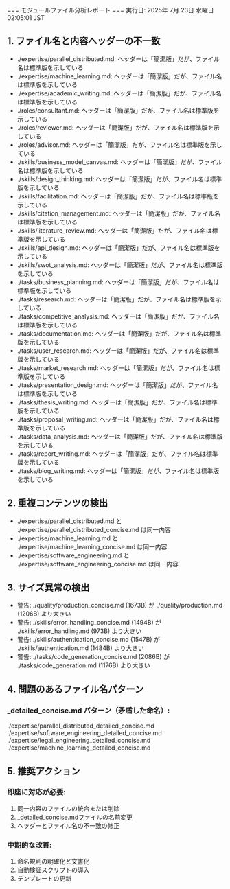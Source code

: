=== モジュールファイル分析レポート ===
実行日: 2025年  7月 23日 水曜日 02:05:01 JST

## 1. ファイル名と内容ヘッダーの不一致

- ./expertise/parallel_distributed.md: ヘッダーは「簡潔版」だが、ファイル名は標準版を示している
- ./expertise/machine_learning.md: ヘッダーは「簡潔版」だが、ファイル名は標準版を示している
- ./expertise/academic_writing.md: ヘッダーは「簡潔版」だが、ファイル名は標準版を示している
- ./roles/consultant.md: ヘッダーは「簡潔版」だが、ファイル名は標準版を示している
- ./roles/reviewer.md: ヘッダーは「簡潔版」だが、ファイル名は標準版を示している
- ./roles/advisor.md: ヘッダーは「簡潔版」だが、ファイル名は標準版を示している
- ./skills/business_model_canvas.md: ヘッダーは「簡潔版」だが、ファイル名は標準版を示している
- ./skills/design_thinking.md: ヘッダーは「簡潔版」だが、ファイル名は標準版を示している
- ./skills/facilitation.md: ヘッダーは「簡潔版」だが、ファイル名は標準版を示している
- ./skills/citation_management.md: ヘッダーは「簡潔版」だが、ファイル名は標準版を示している
- ./skills/literature_review.md: ヘッダーは「簡潔版」だが、ファイル名は標準版を示している
- ./skills/api_design.md: ヘッダーは「簡潔版」だが、ファイル名は標準版を示している
- ./skills/swot_analysis.md: ヘッダーは「簡潔版」だが、ファイル名は標準版を示している
- ./tasks/business_planning.md: ヘッダーは「簡潔版」だが、ファイル名は標準版を示している
- ./tasks/research.md: ヘッダーは「簡潔版」だが、ファイル名は標準版を示している
- ./tasks/competitive_analysis.md: ヘッダーは「簡潔版」だが、ファイル名は標準版を示している
- ./tasks/documentation.md: ヘッダーは「簡潔版」だが、ファイル名は標準版を示している
- ./tasks/user_research.md: ヘッダーは「簡潔版」だが、ファイル名は標準版を示している
- ./tasks/market_research.md: ヘッダーは「簡潔版」だが、ファイル名は標準版を示している
- ./tasks/presentation_design.md: ヘッダーは「簡潔版」だが、ファイル名は標準版を示している
- ./tasks/thesis_writing.md: ヘッダーは「簡潔版」だが、ファイル名は標準版を示している
- ./tasks/proposal_writing.md: ヘッダーは「簡潔版」だが、ファイル名は標準版を示している
- ./tasks/data_analysis.md: ヘッダーは「簡潔版」だが、ファイル名は標準版を示している
- ./tasks/report_writing.md: ヘッダーは「簡潔版」だが、ファイル名は標準版を示している
- ./tasks/blog_writing.md: ヘッダーは「簡潔版」だが、ファイル名は標準版を示している

## 2. 重複コンテンツの検出

- ./expertise/parallel_distributed.md と ./expertise/parallel_distributed_concise.md は同一内容
- ./expertise/machine_learning.md と ./expertise/machine_learning_concise.md は同一内容
- ./expertise/software_engineering.md と ./expertise/software_engineering_concise.md は同一内容

## 3. サイズ異常の検出

- 警告: ./quality/production_concise.md (1673B) が ./quality/production.md (1206B) より大きい
- 警告: ./skills/error_handling_concise.md (1494B) が ./skills/error_handling.md (973B) より大きい
- 警告: ./skills/authentication_concise.md (1547B) が ./skills/authentication.md (1484B) より大きい
- 警告: ./tasks/code_generation_concise.md (2086B) が ./tasks/code_generation.md (1176B) より大きい

## 4. 問題のあるファイル名パターン

### _detailed_concise.md パターン（矛盾した命名）:
./expertise/parallel_distributed_detailed_concise.md
./expertise/software_engineering_detailed_concise.md
./expertise/legal_engineering_detailed_concise.md
./expertise/machine_learning_detailed_concise.md

## 5. 推奨アクション

### 即座に対応が必要:
1. 同一内容のファイルの統合または削除
2. _detailed_concise.mdファイルの名前変更
3. ヘッダーとファイル名の不一致の修正

### 中期的な改善:
1. 命名規則の明確化と文書化
2. 自動検証スクリプトの導入
3. テンプレートの更新
